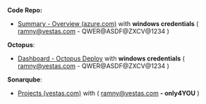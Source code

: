 
**Code Repo:**
- [Summary - Overview (azure.com)](https://dev.azure.com/VestasScada/Scada)  with **windows credentials** ( ramny@vestas.com - QWER@ASDF@ZXCV@1234 )

**Octopus**:
- [Dashboard - Octopus Deploy](http://dkcdcpadeploy01/app#/) with **windows credentials** ( ramny@vestas.com - QWER@ASDF@ZXCV@1234 )

**Sonarqube**:
- [Projects (vestas.com)](https://relmngsq.vestas.com/projects) with ( ramny@vestas.com **- only4YOU** )